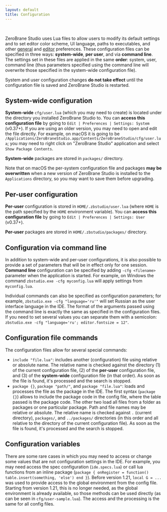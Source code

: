 ```yaml
---
layout: default
title: Configuration
---
```


<ul id='toc'>&nbsp;</ul>

ZeroBrane Studio uses Lua files to allow users to modify its default settings and to set editor color scheme, UI language, paths to executables, and other [general](doc-general-preferences) and [editor](doc-editor-preferences) preferences.
These configuration files can be specified in three ways: **system-wide**, **per user**, and via **command line**.
The settings set in these files are applied in the same **order**: system, user, command line (thus parameters specified using the command line will overwrite those specified in the system-wide configuration file).

System and user configuration changes **do not take effect** until the configuration file is saved and ZeroBrane Studio is restarted.

## System-wide configuration

**System-wide** `cfg/user.lua` (which you may need to create) is located under the directory you installed ZeroBrane Studio to.
You can **access this configuration file** by going to `Edit | Preferences | Settings: System` (v0.37+).
If you are using an older version, you may need to open and edit the file directly.
For example, on macOS it is going to be `/Applications/ZeroBraneStudio.app/Contents/ZeroBraneStudio/cfg/user.lua`;
you may need to right click on "ZeroBrane Studio" application and select `Show Package Contents`.

**System-wide** packages are stored in `packages/` directory.

Note that on macOS the per-system configuration file and packages **may be overwritten** when a new version of ZeroBrane Studio is installed to the `Applications` directory, so you may want to save them before upgrading.

## Per-user configuration

**Per-user** configuration is stored in `HOME/.zbstudio/user.lua` (where `HOME` is the path specified by the `HOME` environment variable).
You can **access this configuration file** by going to `Edit | Preferences | Settings: User` (v0.37+).

**Per-user** packages are stored in `HOME/.zbstudio/packages/` directory.

## Configuration via command line

In addition to system-wide and per-user configurations, it is also possible to provide a set of parameters that will be in effect only for one session.
**Command line** configuration can be specified by adding `-cfg <filename>` parameter when the application is started.
For example, on Windows the command `zbstudio.exe -cfg myconfig.lua` will apply settings from `myconfig.lua`.

Individual commands can also be specified as configuration parameters; for example, `zbstudio.exe -cfg "language='ru'"` will set Russian as the user interface language in the IDE.
The format of the arguments passed using the command line is exactly the same as specified in the configuration files. If you need to set several values you can separate them with a semicolon: `zbstudio.exe -cfg "language='ru'; editor.fontsize = 12"`.

## Configuration file commands

The configuration files allow for several special commands:

- `include "file.lua"`: includes another (configuration) file using relative or absolute name.
The relative name is checked against the directory (1) of the current configuration file, (2) of the **per-user** configuration file, and (3) of the **system-wide** configuration file (in that order).
As soon as the file is found, it's processed and the search is stopped.
- `package {}`, `package "path/"`, and `package "file.lua"`: loads and processes the file as the package in the IDE.
The first syntax (`package {}`) allows to include the package code in the config file, where the table passed is the package code.
The other two load all files from a folder as packages or one particular package.
Path and file names may be relative or absolute. The relative name is checked against `.` (current directory), `packages/`, and `../packages/` directories (in this order and all relative to the directory of the current configuration file).
As soon as the file is found, it's processed and the search is stopped.

## Configuration variables

There are some rare cases in which you may need to access or change some values that are not configuration settings in the IDE.
For example, you may need access the spec configuration (`ide.specs.lua`) or call lua functions from an inline package (`package { onRegister = function() table.insert(something, 'else') end }`).
Before version 1.21, `local G = ...` was used to provide access to the global environment from the config file.
Starting from version 1.21, this is no longer needed, as the global environment is already available, so those methods can be used directly (as can be seen in `cfg/user-sample.lua`).
The access and the processing is the same for all config files.
